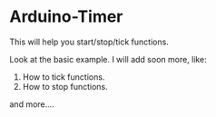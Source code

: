 Arduino-Timer
=============

This will help you start/stop/tick functions.

Look at the basic example.
I will add soon more, like:

1. How to tick functions.
2. How to stop functions.

and more....

